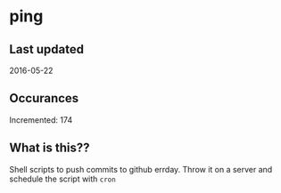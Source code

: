 # ping

## Last updated
2016-05-22

## Occurances
Incremented: 174

## What is this?? 
Shell scripts to push commits to github errday. Throw it on a server and schedule the script with `cron`
